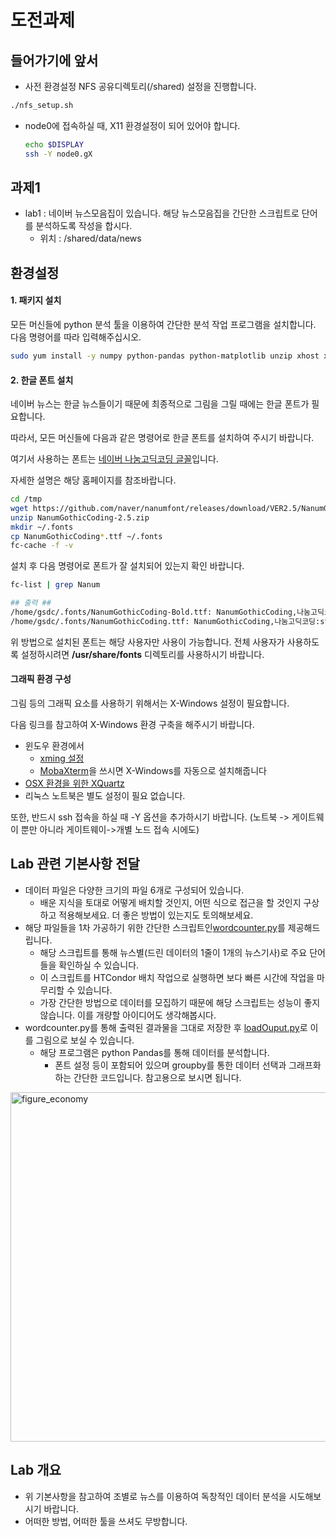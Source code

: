 # 도전과제 
## 들어가기에 앞서
* 사전 환경설정 NFS 공유디렉토리(/shared) 설정을 진행합니다.
```bash
./nfs_setup.sh
```
* node0에 접속하실 때, X11 환경설정이 되어 있어야 합니다.
  ```bash
  echo $DISPLAY
  ssh -Y node0.gX
  ```
## 과제1
* lab1 : 네이버 뉴스모음집이 있습니다. 해당 뉴스모음집을 간단한 스크립트로 단어를 분석하도록 작성을 합시다.
   * 위치 : /shared/data/news
##  환경설정

#### 1. 패키지 설치
모든 머신들에 python 분석 툴을 이용하여 간단한 분석 작업 프로그램을 설치합니다.
다음 명령어를 따라 입력해주십시오.
```bash
sudo yum install -y numpy python-pandas python-matplotlib unzip xhost xauth wget
```
#### 2. 한글 폰트 설치
네이버 뉴스는 한글 뉴스들이기 때문에 최종적으로 그림을 그릴 때에는 한글 폰트가 필요합니다.

따라서, 모든 머신들에 다음과 같은 명령어로 한글 폰트를 설치하여 주시기 바랍니다.

여기서 사용하는 폰트는 [네이버 나눔고딕코딩 글꼴](https://github.com/naver/nanumfont)입니다.

자세한 설명은 해당 홈페이지를 참조바랍니다.

```bash
cd /tmp
wget https://github.com/naver/nanumfont/releases/download/VER2.5/NanumGothicCoding-2.5.zip
unzip NanumGothicCoding-2.5.zip
mkdir ~/.fonts
cp NanumGothicCoding*.ttf ~/.fonts
fc-cache -f -v
```
설치 후 다음 명령어로 폰트가 잘 설치되어 있는지 확인 바랍니다.
```bash
fc-list | grep Nanum

## 출력 ## 
/home/gsdc/.fonts/NanumGothicCoding-Bold.ttf: NanumGothicCoding,나눔고딕코딩:style=Bold
/home/gsdc/.fonts/NanumGothicCoding.ttf: NanumGothicCoding,나눔고딕코딩:style=Regular
```

위 방법으로 설치된 폰트는 해당 사용자만 사용이 가능합니다. 전체 사용자가 사용하도록 설정하시려면 **/usr/share/fonts** 디렉토리를 사용하시기 바랍니다.
#### 그래픽 환경 구성
그림 등의 그래픽 요소를 사용하기 위해서는 X-Windows 설정이 필요합니다.

다음 링크를 참고하여 X-Windows 환경 구축을 해주시기 바랍니다.

   * 윈도우 환경에서
      * [xming 설정](https://m.blog.naver.com/PostView.nhn?blogId=monocho&logNo=221114374493&proxyReferer=https%3A%2F%2Fwww.google.com%2F)
      * [MobaXterm](https://mobaxterm.mobatek.net/)을 쓰시면 X-Windows를 자동으로 설치해줍니다
   * [OSX 환경을 위한 XQuartz](https://www.xquartz.org/)
   * 리눅스 노트북은 별도 설정이 필요 없습니다.

또한, 반드시 ssh 접속을 하실 때 -Y 옵션을 추가하시기 바랍니다. (노트북 -> 게이트웨이 뿐만 아니라 게이트웨이->개별 노드 접속 시에도)


## Lab 관련 기본사항 전달
   * 데이터 파일은 다양한 크기의 파일 6개로 구성되어 있습니다.
      * 배운 지식을 토대로 어떻게 배치할 것인지, 어떤 식으로 접근을 할 것인지 구상하고 적용해보세요. 더 좋은 방법이 있는지도 토의해보세요.
   * 해당 파일들을 1차 가공하기 위한 간단한 스크립트인[wordcounter.py](https://github.com/geonmo/GSDCSchool_XRootD_Scripts/blob/master/utils/wordcounter.py)를 제공해드립니다. 
      * 해당 스크립트를 통해 뉴스별(드린 데이터의 1줄이 1개의 뉴스기사)로 주요 단어들을 확인하실 수 있습니다.
      * 이 스크립트를 HTCondor 배치 작업으로 실행하면 보다 빠른 시간에 작업을 마무리할 수 있습니다.
      * 가장 간단한 방법으로 데이터를 모집하기 때문에 해당 스크립트는 성능이 좋지 않습니다. 이를 개량할 아이디어도 생각해봅시다.
   * wordcounter.py를 통해 출력된 결과물을 그대로 저장한 후 [loadOuput.py](https://github.com/geonmo/GSDCSChool_HTCondor/blob/main/lab/lab1/loadOutput.py)로 이를 그림으로 보실 수 있습니다.
      * 해당 프로그램은 python Pandas를 통해 데이터를 분석합니다. 
         * 폰트 설정 등이 포함되어 있으며 groupby를 통한 데이터 선택과 그래프화하는 간단한 코드입니다. 참고용으로 보시면 됩니다.
<img width="559" alt="figure_economy" src="https://user-images.githubusercontent.com/4969463/61925863-14836500-afa9-11e9-85f1-1d995b33f413.PNG">
      

## Lab 개요
   * 위 기본사항을 참고하여 조별로 뉴스를 이용하여 독창적인 데이터 분석을 시도해보시기 바랍니다.
   * 어떠한 방법, 어떠한 툴을 쓰셔도 무방합니다.
